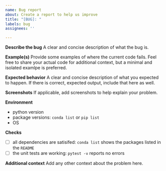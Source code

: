```yaml
---
name: Bug report
about: Create a report to help us improve
title: "[BUG]: "
labels: bug
assignees: ''

---
```


**Describe the bug**
A clear and concise description of what the bug is.

**Example(s)**
Provide some examples of where the current code fails. Feel free to share your actual code for additional context, but a minimal and isolated examlpe is preferred.

**Expected behavior**
A clear and concise description of what you expected to happen. If there is correct, expected output, include that here as well.

**Screenshots**
If applicable, add screenshots to help explain your problem.

**Environment**
- python version
- package versions: `conda list` or `pip list`
- OS

**Checks**
- [ ] all dependencies are satisifed: `conda list` shows the packages listed in the `README`
- [ ] the unit tests are working: `pytest -v` reports no errors

**Additional context**
Add any other context about the problem here.
